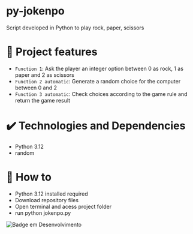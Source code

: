 # py-jokenpo

Script developed in Python to play rock, paper, scissors

# :hammer: Project features

- `Function 1`: Ask the player an integer option between 0 as rock, 1 as paper and 2 as scissors
- `Function 2 automatic`: Generate a random choice for the computer between 0 and 2
- `Function 3 automatic`: Check choices according to the game rule and return the game result

# :heavy_check_mark: Technologies and Dependencies
* Python 3.12
* random

# :mechanical_arm: How to
* Python 3.12 installed required
* Download repository files
* Open terminal and acess project folder
* run python jokenpo.py

![Badge em Desenvolvimento](http://img.shields.io/static/v1?label=dEV&message=PYTHON&color=GREEN&style=for-the-badge)